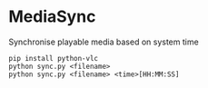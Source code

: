 # MediaSync
Synchronise playable media based on system time

```
pip install python-vlc
python sync.py <filename>
python sync.py <filename> <time>[HH:MM:SS]
```
